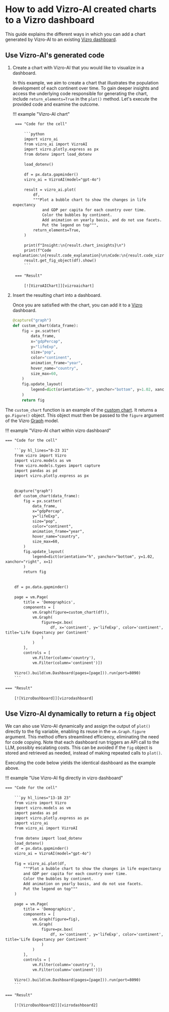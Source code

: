 # How to add Vizro-AI created charts to a Vizro dashboard

This guide explains the different ways in which you can add a chart generated by Vizro-AI to an existing [Vizro dashboard](https://github.com/mckinsey/vizro/tree/main/vizro-core).

## Use Vizro-AI's generated code

1. Create a chart with Vizro-AI that you would like to visualize in a dashboard.

    In this example, we aim to create a chart that illustrates the population development of each continent over time. To gain deeper insights and access the underlying code responsible for generating the chart, include `return_elements=True` in the `plot()` method. Let's execute the provided code and examine the outcome.

    !!! example "Vizro-AI chart"

        === "Code for the cell"

            ```python
            import vizro_ai
            from vizro_ai import VizroAI
            import vizro.plotly.express as px
            from dotenv import load_dotenv

            load_dotenv()

            df = px.data.gapminder()
            vizro_ai = VizroAI(model="gpt-4o")

            result = vizro_ai.plot(
                df,
                """Plot a bubble chart to show the changes in life expectancy
                    and GDP per capita for each country over time.
                    Color the bubbles by continent.
                    Add animation on yearly basis, and do not use facets.
                    Put the legend on top""",
                return_elements=True,
            )

            print(f"Insight:\n{result.chart_insights}\n")
            print(f"Code explanation:\n{result.code_explanation}\n\nCode:\n{result.code_vizro}\n")
            result.get_fig_object(df).show()
            ```

        === "Result"

            [![VizroAIChart]][vizroaichart]

1. Insert the resulting chart into a dashboard.

    Once you are satisfied with the chart, you can add it to a [Vizro](https://github.com/mckinsey/vizro/tree/main/vizro-core) dashboard.

    ```py
    @capture("graph")
    def custom_chart(data_frame):
        fig = px.scatter(
            data_frame,
            x="gdpPercap",
            y="lifeExp",
            size="pop",
            color="continent",
            animation_frame="year",
            hover_name="country",
            size_max=60,
        )
        fig.update_layout(
            legend=dict(orientation="h", yanchor="bottom", y=1.02, xanchor="right", x=1)
        )
        return fig
    ```

The `custom_chart` function is an example of the [custom chart](https://vizro.readthedocs.io/en/stable/pages/user-guides/custom-charts). It returns a `go.Figure()` object. This object must then be passed to the `figure` argument of the Vizro [Graph](https://vizro.readthedocs.io/en/stable/pages/user-guides/graph) model.

!!! example "Vizro-AI chart within vizro dashboard"

    === "Code for the cell"

        ```py hl_lines="8-23 31"
        from vizro import Vizro
        import vizro.models as vm
        from vizro.models.types import capture
        import pandas as pd
        import vizro.plotly.express as px


        @capture("graph")
        def custom_chart(data_frame):
            fig = px.scatter(
                data_frame,
                x="gdpPercap",
                y="lifeExp",
                size="pop",
                color="continent",
                animation_frame="year",
                hover_name="country",
                size_max=60,
            )
            fig.update_layout(
                legend=dict(orientation="h", yanchor="bottom", y=1.02, xanchor="right", x=1)
            )
            return fig


        df = px.data.gapminder()

        page = vm.Page(
            title = 'Demographics',
            components = [
                vm.Graph(figure=custom_chart(df)),
                vm.Graph(
                    figure=px.box(
                        df, x='continent', y='lifeExp', color='continent', title='Life Expectancy per Continent'
                    )
                )
            ],
            controls = [
                vm.Filter(column='country'),
                vm.Filter(column='continent')])

        Vizro().build(vm.Dashboard(pages=[page])).run(port=8090)
        ```

    === "Result"

        [![VizroDashboard]][vizrodashboard]

## Use Vizro-AI dynamically to return a `fig` object

We can also use Vizro-AI dynamically and assign the output of `plot()` directly to the fig variable, enabling its reuse in the `vm.Graph.figure` argument. This method offers streamlined efficiency, eliminating the need for code copying. Note that each dashboard run triggers an API call to the LLM, possibly escalating costs. This can be avoided if the `fig` object is stored and retrieved as needed, instead of making repeated calls to `plot()`.

Executing the code below yields the identical dashboard as the example above.

!!! example "Use Vizro-AI fig directly in vizro dashboard"

    === "Code for the cell"

        ```py hl_lines="13-18 23"
        from vizro import Vizro
        import vizro.models as vm
        import pandas as pd
        import vizro.plotly.express as px
        import vizro_ai
        from vizro_ai import VizroAI

        from dotenv import load_dotenv
        load_dotenv()
        df = px.data.gapminder()
        vizro_ai = VizroAI(model="gpt-4o")

        fig = vizro_ai.plot(df,
            """Plot a bubble chart to show the changes in life expectancy
            and GDP per capita for each country over time.
            Color the bubbles by continent.
            Add animation on yearly basis, and do not use facets.
            Put the legend on top"""
        )

        page = vm.Page(
            title = 'Demographics',
            components = [
                vm.Graph(figure=fig),
                vm.Graph(
                    figure=px.box(
                        df, x='continent', y='lifeExp', color='continent', title='Life Expectancy per Continent'
                    )
                )
            ],
            controls = [
                vm.Filter(column='country'),
                vm.Filter(column='continent')])

        Vizro().build(vm.Dashboard(pages=[page])).run(port=8090)
        ```

    === "Result"

        [![VizroDashboard2]][vizrodashboard2]

[vizroaichart]: ../../assets/user_guides/vizro-ai-chart.png
[vizrodashboard]: ../../assets/user_guides/chart_into_dashboard_large.png
[vizrodashboard2]: ../../assets/user_guides/chart_into_dashboard_large.png
